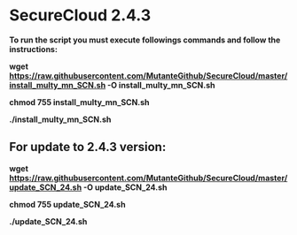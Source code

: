 # SecureCloud 2.4.3

<b>To run the script you must execute followings commands and follow the instructions:</bh>

wget https://raw.githubusercontent.com/MutanteGithub/SecureCloud/master/install_multy_mn_SCN.sh -O install_multy_mn_SCN.sh

chmod 755 install_multy_mn_SCN.sh

./install_multy_mn_SCN.sh

## For update to 2.4.3 version:

wget https://raw.githubusercontent.com/MutanteGithub/SecureCloud/master/update_SCN_24.sh -O update_SCN_24.sh

chmod 755 update_SCN_24.sh

./update_SCN_24.sh
